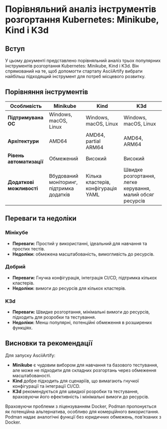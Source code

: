 
# Порівняльний аналіз інструментів розгортання Kubernetes: Minikube, Kind і K3d

## Вступ

У цьому документі представлено порівняльний аналіз трьох популярних інструментів розгортання Kubernetes: Minikube, Kind і K3d. Він спрямований на те, щоб допомогти стартапу AsciiArtify вибрати найбільш підходящий інструмент для потреб місцевого розвитку.

## Порівняння інструментів

| Особливість                | Minikube        | Kind            | K3d             |
|------------------------|-----------------|-----------------|-----------------|
| **Підтримувана ОС**       | Windows, macOS, Linux | Windows, macOS, Linux | Windows, macOS, Linux |
| **Архітектури**      | AMD64           | AMD64, partial ARM64 | AMD64, ARM64   |
| **Рівень автоматизації**         | Обмежений         | Високий            | Високий            |
| **Додаткові можливості**| Вбудований моніторинг, підтримка додатків | Кілька кластерів, конфігурація YAML | Швидке розгортання, легке керування, малий обсяг ресурсів |

## Переваги та недоліки

### Мінікубе
- **Переваги:** Простий у використанні, ідеальний для навчання та простих тестів.
- **Недоліки:** обмежена масштабованість, вимогливість до ресурсів.

### Добрий
- **Переваги:** Гнучка конфігурація, інтеграція CI/CD, підтримка кількох кластерів.
- **Недоліки:** вимоги до ресурсів для кількох кластерів.

### K3d
- **Переваги:** Швидке розгортання, мінімальні вимоги до ресурсів, підходить для розробки та тестування.
- **Недоліки:** Менш популярні, потенційні обмеження в розширених функціях.

## Висновки та рекомендації

Для запуску AsciiArtify:
- **Minikube** є чудовим вибором для навчання та базового тестування, але може не підходити для складних розгортань через обмеження масштабованості.
- **Kind** добре підходить для сценаріїв, що вимагають гнучкої конфігурації та інтеграції CI/CD.
- **K3d** рекомендується для швидкої розробки та тестування, враховуючи його ефективність і мінімальні вимоги до ресурсів.

Враховуючи проблеми з ліцензуванням Docker, Podman пропонується як потенційна альтернатива, особливо для комерційного використання. Podman надає аналогічні функції без юридичних обмежень, пов’язаних з Docker.
